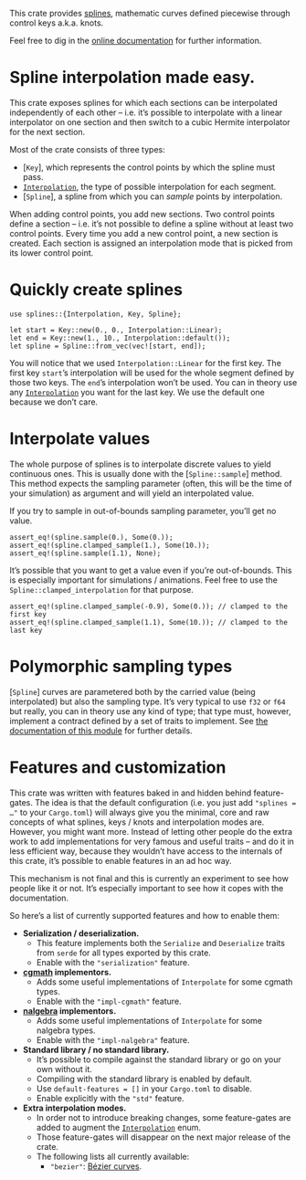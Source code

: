 This crate provides [splines](https://en.wikipedia.org/wiki/Spline_(mathematics)), mathematic curves
defined piecewise through control keys a.k.a. knots.

Feel free to dig in the [online documentation](https://docs.rs/splines) for further information.

<!-- cargo-sync-readme start -->

# Spline interpolation made easy.

This crate exposes splines for which each sections can be interpolated independently of each
other – i.e. it’s possible to interpolate with a linear interpolator on one section and then
switch to a cubic Hermite interpolator for the next section.

Most of the crate consists of three types:

  - [`Key`], which represents the control points by which the spline must pass.
  - [`Interpolation`], the type of possible interpolation for each segment.
  - [`Spline`], a spline from which you can *sample* points by interpolation.

When adding control points, you add new sections. Two control points define a section – i.e.
it’s not possible to define a spline without at least two control points. Every time you add a
new control point, a new section is created. Each section is assigned an interpolation mode that
is picked from its lower control point.

# Quickly create splines

```
use splines::{Interpolation, Key, Spline};

let start = Key::new(0., 0., Interpolation::Linear);
let end = Key::new(1., 10., Interpolation::default());
let spline = Spline::from_vec(vec![start, end]);
```

You will notice that we used `Interpolation::Linear` for the first key. The first key `start`’s
interpolation will be used for the whole segment defined by those two keys. The `end`’s
interpolation won’t be used. You can in theory use any [`Interpolation`] you want for the last
key. We use the default one because we don’t care.

# Interpolate values

The whole purpose of splines is to interpolate discrete values to yield continuous ones. This is
usually done with the [`Spline::sample`] method. This method expects the sampling parameter
(often, this will be the time of your simulation) as argument and will yield an interpolated
value.

If you try to sample in out-of-bounds sampling parameter, you’ll get no value.

```
assert_eq!(spline.sample(0.), Some(0.));
assert_eq!(spline.clamped_sample(1.), Some(10.));
assert_eq!(spline.sample(1.1), None);
```

It’s possible that you want to get a value even if you’re out-of-bounds. This is especially
important for simulations / animations. Feel free to use the `Spline::clamped_interpolation` for
that purpose.

```
assert_eq!(spline.clamped_sample(-0.9), Some(0.)); // clamped to the first key
assert_eq!(spline.clamped_sample(1.1), Some(10.)); // clamped to the last key
```

# Polymorphic sampling types

[`Spline`] curves are parametered both by the carried value (being interpolated) but also the
sampling type. It’s very typical to use `f32` or `f64` but really, you can in theory use any
kind of type; that type must, however, implement a contract defined by a set of traits to
implement. See [the documentation of this module](crate::interpolate) for further details.

# Features and customization

This crate was written with features baked in and hidden behind feature-gates. The idea is that
the default configuration (i.e. you just add `"splines = …"` to your `Cargo.toml`) will always
give you the minimal, core and raw concepts of what splines, keys / knots and interpolation
modes are. However, you might want more. Instead of letting other people do the extra work to
add implementations for very famous and useful traits – and do it in less efficient way, because
they wouldn’t have access to the internals of this crate, it’s possible to enable features in an
ad hoc way.

This mechanism is not final and this is currently an experiment to see how people like it or
not. It’s especially important to see how it copes with the documentation.

So here’s a list of currently supported features and how to enable them:

  - **Serialization / deserialization.**
    - This feature implements both the `Serialize` and `Deserialize` traits from `serde` for all
      types exported by this crate.
    - Enable with the `"serialization"` feature.
  - **[cgmath](https://crates.io/crates/cgmath) implementors.**
    - Adds some useful implementations of `Interpolate` for some cgmath types.
    - Enable with the `"impl-cgmath"` feature.
  - **[nalgebra](https://crates.io/crates/nalgebra) implementors.**
    - Adds some useful implementations of `Interpolate` for some nalgebra types.
    - Enable with the `"impl-nalgebra"` feature.
  - **Standard library / no standard library.**
    - It’s possible to compile against the standard library or go on your own without it.
    - Compiling with the standard library is enabled by default.
    - Use `default-features = []` in your `Cargo.toml` to disable.
    - Enable explicitly with the `"std"` feature.
  - **Extra interpolation modes.**
    - In order not to introduce breaking changes, some feature-gates are added to augment the
      [`Interpolation`] enum.
    - Those feature-gates will disappear on the next major release of the crate.
    - The following lists all currently available:
      - `"bezier"`: [Bézier curves](https://en.wikipedia.org/wiki/B%C3%A9zier_curve).

[`Interpolation`]: crate::interpolation::Interpolation

<!-- cargo-sync-readme end -->
